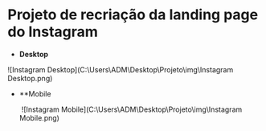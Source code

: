 # Projeto de recriação da landing page do Instagram

*  **Desktop**

![Instagram Desktop](C:\Users\ADM\Desktop\Projeto\img\Instagram Desktop.png)

* **Mobile

  ​							![Instagram Mobile](C:\Users\ADM\Desktop\Projeto\img\Instagram Mobile.png) 			